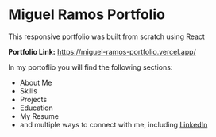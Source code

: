 # Miguel Ramos Portfolio

This responsive portfolio was built from scratch using React

**Portfolio Link:**  https://miguel-ramos-portfolio.vercel.app/

In my portoflio you will find the following sections:
* About Me
* Skills
* Projects
* Education
* My Resume
* and multiple ways to connect with me, including [LinkedIn](https://www.linkedin.com/in/miguel-ramos-developer/)
